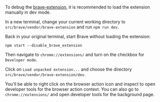 To debug the [brave-extension](https://github.com/brave/brave-extension), it is recommended to load the extension manually in dev mode.

In a new terminal, change your current working directory to `src/brave/vendor/brave-extension` and run `npm run dev`.

Back in your original terminal, start Brave without loading the extension:

```
npm start --disable_brave_extension
```

Then navigate to `chrome://extensions/` and turn on the checkbox for `Developer mode`.

Click on `Load unpacked extension...` and choose the directory `src/brave/vendor/brave-extension/dev`.

You'll be able to right click on the browser action icon and inspect to open developer tools for the browser action context.  You can also go to `chrome://extensions/` and open developer tools for the background page.